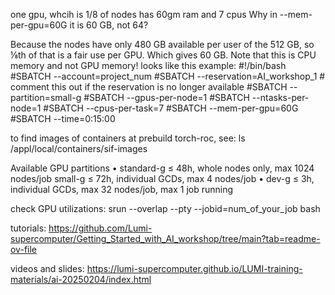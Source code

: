 

one gpu, whcih is 1/8 of nodes has 60gm ram and 7 cpus
Why in --mem-per-gpu=60G it is 60 GB, not 64?

Because the nodes have only 480 GB available per user of the 512 GB, so ⅛th of that is a fair use per GPU. Which gives 60 GB. Note that this is CPU memory and not GPU memory!
looks like this example:
#!/bin/bash
#SBATCH --account=project_num
#SBATCH --reservation=AI_workshop_1   # comment this out if the reservation is no longer available
#SBATCH --partition=small-g
#SBATCH --gpus-per-node=1
#SBATCH --ntasks-per-node=1
#SBATCH --cpus-per-task=7
#SBATCH --mem-per-gpu=60G
#SBATCH --time=0:15:00

to find images of containers at prebuild torch-roc, see:
ls /appl/local/containers/sif-images

Available GPU partitions
• standard-g
≤ 48h, whole nodes only, max 1024 nodes/job small-g
≤ 72h, individual GCDs, max 4 nodes/job
• dev-g
≤ 3h, individual GCDs, max 32 nodes/job, max 1 job running

check GPU utilizations:
srun --overlap --pty --jobid=num_of_your_job bash

tutorials:
https://github.com/Lumi-supercomputer/Getting_Started_with_AI_workshop/tree/main?tab=readme-ov-file

videos and slides:
https://lumi-supercomputer.github.io/LUMI-training-materials/ai-20250204/index.html
